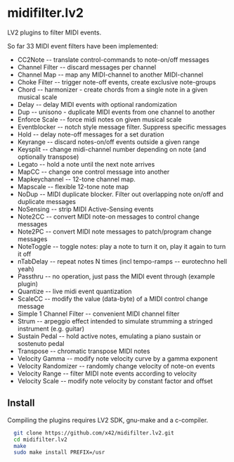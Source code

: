 midifilter.lv2
==============

LV2 plugins to filter MIDI events.

So far 33 MIDI event filters have been implemented:

*   CC2Note -- translate control-commands to note-on/off messages
*   Channel Filter -- discard messages per channel
*   Channel Map -- map any MIDI-channel to another MIDI-channel
*   Choke Filter -- trigger note-off events, create exclusive note-groups
*   Chord -- harmonizer - create chords from a single note in a given musical scale
*   Delay -- delay MIDI events with optional randomization
*   Dup -- unisono - duplicate MIDI events from one channel to another
*   Enforce Scale -- force midi notes on given musical scale
*   Eventblocker -- notch style message filter. Suppress specific messages
*   Hold -- delay note-off messages for a set duration
*   Keyrange -- discard notes-on/off events outside a given range
*   Keysplit -- change midi-channel number depending on note (and optionally transpose)
*   Legato -- hold a note until the next note arrives
*   MapCC -- change one control message into another
*   Mapkeychannel -- 12-tone channel map.
*   Mapscale -- flexible 12-tone note map
*   NoDup -- MIDI duplicate blocker. Filter out overlapping note on/off and duplicate messages
*   NoSensing -- strip MIDI Active-Sensing events
*   Note2CC -- convert MIDI note-on messages to control change messages
*   Note2PC -- convert MIDI note messages to patch/program change messages
*   NoteToggle -- toggle notes: play a note to turn it on, play it again to turn it off
*   nTabDelay -- repeat notes N times (incl tempo-ramps -- eurotechno hell yeah)
*   Passthru -- no operation, just pass the MIDI event through (example plugin)
*   Quantize -- live midi event quantization
*   ScaleCC -- modify the value (data-byte) of a MIDI control change message
*   Simple 1 Channel Filter -- convenient MIDI channel filter
*   Strum -- arpeggio effect intended to simulate strumming a stringed instrument (e.g. guitar)
*   Sustain Pedal -- hold active notes, emulating a piano sustain or sostenuto pedal
*   Transpose -- chromatic transpose MIDI notes
*   Velocity Gamma -- modify note velocity curve by a gamma exponent
*   Velocity Randomizer -- randomly change velocity of note-on events
*   Velocity Range -- filter MIDI note events according to velocity
*   Velocity Scale -- modify note velocity by constant factor and offset

Install
-------

Compiling the plugins requires LV2 SDK, gnu-make and a c-compiler.

```bash
  git clone https://github.com/x42/midifilter.lv2.git
  cd midifilter.lv2
  make
  sudo make install PREFIX=/usr
```
